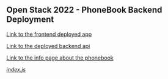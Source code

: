 ## Open Stack 2022 - PhoneBook Backend Deployment

[Link to the frontend deployed app](https://phonebook-frontend.herokuapp.com/)

[Link to the deployed backend api](https://phonebook-backend-2022.herokuapp.com/api/persons/)

[Link to the info page about the phonebook](https://phonebook-backend-2022.herokuapp.com/info)

*[index.js](index.js)*
